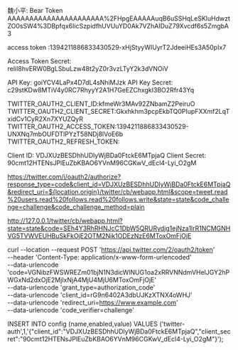 魏小平:
Bear Token
AAAAAAAAAAAAAAAAAAAAAA%2FHpgEAAAAAuqB6uSSHqLeSKluHdwztZO0sSW4%3DBpfqx6IicSzpidfhUVUuYD0Ak7VZhAIDuZ79Xvcdf6s5ZmgbA3


access token :1394211886833430529-xHjStyyWIUyrT2JdeeiHEs3A50pIx7


Access Token Secret:
reliI8hvERW0BgLSbuLzw48t2yZ0r3vzLTyY2k3dVNOiV


API Key:
goiYCV4LaPx4D7dL4sNhiMJzk
API Key Secret:
c29stKDw8MTiV4y0RC7RhyyY2A1H7GeEZChxgkI3BO2Rfr43Yq

TWITTER_OAUTH2_CLIENT_ID:kfmeWr3MAv92ZNbamZ2PeiruO
TWITTER_OAUTH2_CLIENT_SECRET:Gkxhkhm3pcpEkbTQ0PIupFXXmf2LqTxidCv1CyR2Xn7XYUZQyR
TWITTER_OAUTH2_ACCESS_TOKEN:1394211886833430529-UNXNq7mbOUFDTlPYzT58NDj8lVoE6b
TWITTER_OAUTH2_REFRESH_TOKEN:

Client ID:
VDJXUzBESDhhUDlyWjBDa0FtckE6MTpjaQ
Client Secret:
90cmt12HTENsJPlEuZbKBAO6YVnM96CGKwV_dEcl4-Lyi_O2gM

https://twitter.com/i/oauth2/authorize?response_type=code&client_id=VDJXUzBESDhhUDlyWjBDa0FtckE6MTpjaQ&redirect_uri=${location.origin}/twitter/cb/webapp.html&scope=tweet.read%20users.read%20follows.read%20follows.write&state=state&code_challenge=challenge&code_challenge_method=plain

http://127.0.0.1/twitter/cb/webapp.html?state=state&code=SEh4Y3RhRHNJcC1DbW5QRURydjg1ejNza1lrR1NCMGNHVG5TVWVEUHBuSkFkOjE2OTM2Njk1ODEzNzE6MToxOmFjOjE


      
curl --location --request POST 'https://api.twitter.com/2/oauth2/token' \
--header 'Content-Type: application/x-www-form-urlencoded' \
--data-urlencode 'code=VGNibzFWSWREZm01bjN1N3dicWlNUG1oa2xRRVNNdmVHelJGY2hPWGxNd2dxOjE2MjIxNjA4MjU4MjU6MToxOmFjOjE' \
--data-urlencode 'grant_type=authorization_code' \
--data-urlencode 'client_id=rG9n6402A3dbUJKzXTNX4oWHJ' \
--data-urlencode 'redirect_uri=https://www.example.com' \
--data-urlencode 'code_verifier=challenge'

    

INSERT INTO config (name,enabled,value) VALUES
	 ('twitter-auth',1,'{"client_id":"VDJXUzBESDhhUDlyWjBDa0FtckE6MTpjaQ","client_secret":"90cmt12HTENsJPlEuZbKBAO6YVnM96CGKwV_dEcl4-Lyi_O2gM"}');



